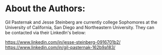 # About the Authors:
Gil Pasternak and Jesse Steinberg are currently college Sophomores at the University of California, San Diego and Northeastern University.
They can be contacted via their LinkedIn's below:

<https://www.linkedin.com/in/jesse-steinberg-0916701b2/>
<https://www.linkedin.com/in/gil-pasternak-162b9a183/>
